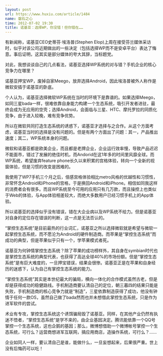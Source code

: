 ```yaml
---
layout: post
url: https://www.huxiu.com/article/1484
name: 磐石之心
time: 2012-07-02 19:30
title: 诺基亚：选择WP，你没错！但你错在……
---
```

有新闻称，诺基亚CEO史蒂芬·埃洛普(Stephen Elop)上周在接受芬兰媒体采访时，似乎对该公司近期做出的一些决定（包括选择WP而不是安卓平台）表达了悔意。事后证明，这其实是部分媒体的夸大其辞，当标题党。

对此，我想谈谈自己的几点看法，诺基亚选择WP系统的对与错？手机企业的核心竞争力在哪里？

诺基亚押宝WP，废掉自家Meego，放弃选择Android，因此埃洛普被外人称作是微软安插于诺基亚的卧底。

个人认为，诺基亚选择微软WP系统在当时的环境下是靠谱的。如果选择Meego，如同三星bada一样，很难依靠自身能力构建一个生态系统，吸引开发者进驻，最终会成为无应用的空壳；选择Android，会面临与三星、HTC、摩托罗拉的同质化竞争，由于进入较晚，难有竞争优势。

所以在微软共同打造生态系统的诱惑下，诺基亚才选择与之合作。从这个方面考虑，诺基亚当时的选择是没有问题的。但是有两个方面出了问题：其一，产品推出速度；其二，WP系统本身的问题。

微软和诺基亚都是欧美企业，而且都是老牌企业，企业运行效率慢，导致产品迟迟不能面市，错过了发展的绝佳时机，而Andorid在这1年多的时间里风靡全球。而WP系统，希望废弃feature phone长久以来积累的宫格体验，转向一个全新的视窗体验，但是习惯的改变是困难的。

我使用了WP7手机三个月之后，倍感宫格体验相比metro风格的优越性和习惯性，非常怀念Android和iPhone的宫格，于是换回Android和iPhone。相信如同我这样的消费者会有很多。而且WP系统至今可用的应用只有几万款，而且操控上也类似于Web的体验，与App体验相差较大，而绝大多数用户已经习惯手机上的App体验。

所以诺基亚的选择似乎没有错误，错在大企业病以及WP系统不给力。但是诺基亚对自身的定位存在错误的判断，这一点是无法否认的。

“掌控生态系统”是目前最热的行业词汇，诺基亚之所以选择微软就是希望与微软一起掌控生态系统，而不愿沦为Android的硬件制造商。而苹果是“掌控生态系统”而成功的典型，但是苹果似乎只有一个，学苹果模式者死。

诺基亚为何钟情掌控生态系统？除了苹果的成功榜样外，其自身在symbian时代也是掌控生态系统的典型代表，也获得了高达全球40%的市场份额。但是“掌控生态系统”是有巨大难度的，一旦押宝错误，结果会很惨。诺基亚正是在苹果和自身经历的迷惑下，认为自己有掌控生态系统的能力。

“掌控生态系统”其实是本世纪最大的骗局，横向一体化的合作模式虽然古老，但是却是获得成功的稳健路线。手机制造商要认清自己的定位，朝三暮四的结果只能是失败，手机制造商的核心竞争力就是“制造”，三星依靠制造获得了成功，他没有钟情于任何一款OS，虽然自己做了bada然而也并未想借此掌控生态系统，只是作为进军软件的尝试。

术业有专攻，掌控生态系统这个诱饵骗局毁了诺基亚。同样，在其他产业仍然有执迷不悟者，“掌控生态系统”是学不来的，由企业基因决定。腾讯能依靠一个QQ号掌控一个生态系统，这也企鹅的基因；那么，微博想借助一个微博帐号掌控一个生态系统，可行么？运营商想进军互联网，搞应用商店，造操作系统，可行么？……

企业如同人一样，要认清自己是谁，能做什么，一旦妄想起来，后果很严重。世上没有后悔药可以吃！

